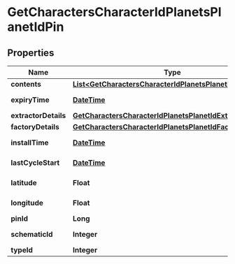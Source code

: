 
# GetCharactersCharacterIdPlanetsPlanetIdPin

## Properties
Name | Type | Description | Notes
------------ | ------------- | ------------- | -------------
**contents** | [**List&lt;GetCharactersCharacterIdPlanetsPlanetIdContent&gt;**](GetCharactersCharacterIdPlanetsPlanetIdContent.md) | contents array |  [optional]
**expiryTime** | [**DateTime**](DateTime.md) | expiry_time string |  [optional]
**extractorDetails** | [**GetCharactersCharacterIdPlanetsPlanetIdExtractorDetails**](GetCharactersCharacterIdPlanetsPlanetIdExtractorDetails.md) |  |  [optional]
**factoryDetails** | [**GetCharactersCharacterIdPlanetsPlanetIdFactoryDetails**](GetCharactersCharacterIdPlanetsPlanetIdFactoryDetails.md) |  |  [optional]
**installTime** | [**DateTime**](DateTime.md) | install_time string |  [optional]
**lastCycleStart** | [**DateTime**](DateTime.md) | last_cycle_start string |  [optional]
**latitude** | **Float** | latitude number | 
**longitude** | **Float** | longitude number | 
**pinId** | **Long** | pin_id integer | 
**schematicId** | **Integer** | schematic_id integer |  [optional]
**typeId** | **Integer** | type_id integer | 



